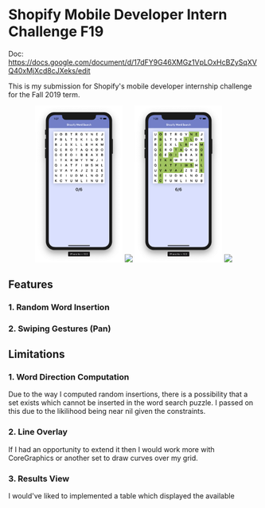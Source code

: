 # Shopify Mobile Developer Intern Challenge F19

Doc: https://docs.google.com/document/d/17dFY9G46XMGz1VpLOxHcBZySqXVQ40xMjXcd8cJXeks/edit

This is my submission for Shopify's mobile developer internship challenge for the Fall 2019 term.

<p align="center">
  <img src="new.png" width="35%"> <img src="collection-detail.png" width="35%">
  <img src="completed.png" width="35%"> <img src="collection-detail-se.png" width="35%">
</p>

## Features
### 1. Random Word Insertion
### 2. Swiping Gestures (Pan)

## Limitations

### 1. Word Direction Computation
Due to the way I computed random insertions, there is a possibility that a set exists which cannot be inserted in the word search puzzle. I passed on this due to the likilihood being near nil given the constraints.

### 2. Line Overlay
If I had an opportunity to extend it then I would work more with CoreGraphics or another set to draw curves over my grid.

### 3. Results View
I would've liked to implemented a table which displayed the available 


